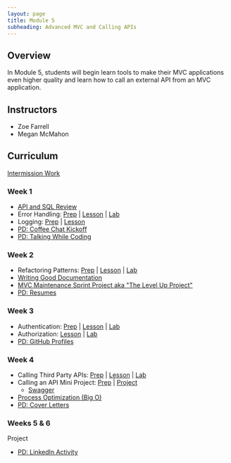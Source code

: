 ```yaml
---
layout: page
title: Module 5
subheading: Advanced MVC and Calling APIs
---
```


## Overview

In Module 5, students will begin learn tools to make their MVC applications even higher quality and learn how to call an external API from an MVC application.

## Instructors

* Zoe Farrell
* Megan McMahon

## Curriculum

[Intermission Work](./intermission/)

### Week 1

* [API and SQL Review](./lessons/Week1/APIReview)
* Error Handling: [Prep](./preparation/Week1/ErrorHandling) &#124; [Lesson](./lessons/Week1/ErrorHandling) &#124; [Lab](./labs/Week1/ErrorHandling) 
* Logging: [Prep](./preparation/Week1/Logging) &#124; [Lesson](./lessons/Week1/Logging)
* [PD: Coffee Chat Kickoff](./lessons/Week1/CoffeeChatKickoff)
* [PD: Talking While Coding](./lessons/Week1/TalkingWhileCoding)

### Week 2
* Refactoring Patterns: [Prep](./preparation/Week2/RefactoringPatterns) &#124; [Lesson](./lessons/Week2/RefactoringPatterns) &#124; [Lab](./labs/Week2/RefactoringPatterns)
* [Writing Good Documentation](./lessons/Week2/WritingGoodDocumentation)
* [MVC Maintenance Sprint Project aka "The Level Up Project"](./projects/MVCLevelUp)
* [PD: Resumes](./lessons/Week2/Resumes)

### Week 3
* Authentication: [Prep](./preparation/Week3/Authentication) &#124; [Lesson](./lessons/Week3/Authentication) &#124; [Lab](./labs/Week3/Authentication)
* Authorization: [Lesson](./lessons/Week3/Authorization) &#124; [Lab](./labs/Week3/Authorization)
* [PD: GitHub Profiles](./lessons/Week3/GithubProfiles)

### Week 4
* Calling Third Party APIs: [Prep](./preparation/Week4/CallingThirdPartyAPIs) &#124; [Lesson](./lessons/Week4/CallingThirdPartyAPIs) &#124; [Lab](./labs/Week4/CallingThirdPartyAPIs) 
* Calling an API Mini Project:  [Prep](./preparation/Week4/Swagger) &#124; [Project](./projects/CallingAnApiMiniProject)
    * [Swagger](./lessons/Week4/Swagger)
* [Process Optimization (Big O)](./lessons/Week4/ProcessOptimization)
* [PD: Cover Letters](./lessons/Week4/CoverLetters)

### Weeks 5 & 6
Project
* [PD: LinkedIn Activity](./lessons/Week5/LinkedInActivityPD)


